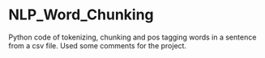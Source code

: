 # NLP_Word_Chunking
Python code of tokenizing, chunking and pos tagging words in a sentence from a csv file. Used some comments for the project.

